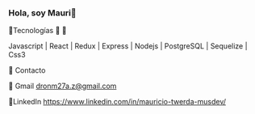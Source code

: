 ### Hola, soy Mauri👋

<!--
**dronM27/dronM27** is a ✨ _special_ ✨ repository because its `README.md` (this file) appears on your GitHub profile.

-->

📢Tecnologías 
🧱 🎨

Javascript | React | Redux | Express | Nodejs | PostgreSQL | Sequelize | Css3 


🔭 Contacto

🔎 Gmail dronm27a.z@gmail.com

🔎LinkedIn https://www.linkedin.com/in/mauricio-twerda-musdev/

